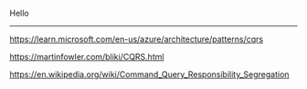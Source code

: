 Hello

---

https://learn.microsoft.com/en-us/azure/architecture/patterns/cqrs

https://martinfowler.com/bliki/CQRS.html

https://en.wikipedia.org/wiki/Command_Query_Responsibility_Segregation